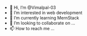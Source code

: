 - 👋 Hi, I’m @Vimalpal-03
- 👀 I’m interested in web development
- 🌱 I’m currently learning MernStack
- 💞️ I’m looking to collaborate on ...
- 📫 How to reach me ...

<!---
Vimalpal-03/Vimalpal-03 is a ✨ special ✨ repository because its `README.md` (this file) appears on your GitHub profile.
You can click the Preview link to take a look at your changes.
--->
